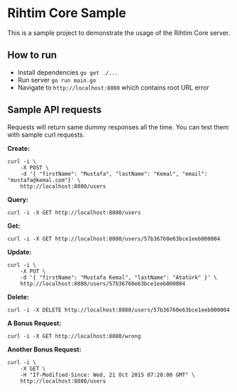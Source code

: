 # Rihtim Core Sample

This is a sample project to demonstrate the usage of the Rihtim Core server.


## How to run

* Install dependencies `go get ./...`
* Run server `go run main.go`
* Navigate to `http://localhost:8080` which contains root URL error


## Sample API requests

Requests will return same dummy responses all the time. You can test them with sample curl requests.

**Create:**

```
curl -i \
    -X POST \
    -d '{ "firstName": "Mustafa", "lastName": "Kemal", "email": "mustafa@kemal.com"}' \
    http://localhost:8080/users
```

**Query:**

`curl -i -X GET http://localhost:8080/users`

**Get:**

`curl -i -X GET http://localhost:8080/users/57b36760e63bce1eeb000004`

**Update:**

```
curl -i \
    -X PUT \
    -d '{ "firstName": "Mustafa Kemal", "lastName": "Atatürk" }' \
    http://localhost:8080/users/57b36760e63bce1eeb000004
```

**Delete:**

`curl -i -X DELETE http://localhost:8080/users/57b36760e63bce1eeb000004`

**A Bonus Request:**

`curl -i -X GET http://localhost:8080/wrong`

**Another Bonus Request:**

```
curl -i \
    -X GET \
    -H "If-Modified-Since: Wed, 21 Oct 2015 07:28:00 GMT" \
    http://localhost:8080/users
```
